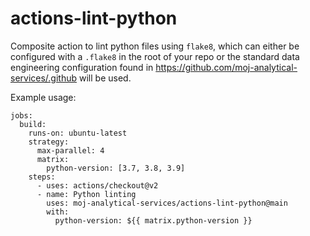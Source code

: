 # actions-lint-python

Composite action to lint python files using `flake8`, which can either be
configured with a `.flake8` in the root of your repo or the standard
data engineering configuration found in https://github.com/moj-analytical-services/.github
will be used.

Example usage:
```
jobs:
  build:
    runs-on: ubuntu-latest
    strategy:
      max-parallel: 4
      matrix:
        python-version: [3.7, 3.8, 3.9]
    steps:
      - uses: actions/checkout@v2
      - name: Python linting
        uses: moj-analytical-services/actions-lint-python@main
        with:
          python-version: ${{ matrix.python-version }}
 ```
 
